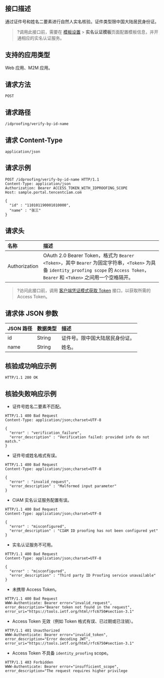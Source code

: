 ## 接口描述
通过证件号和姓名二要素进行自然人实名核验。证件类型限中国大陆居民身份证。
>?调用此接口前，需要在 [模板设置](https://console.cloud.tencent.com/ciam/template) > **实名认证模板**页面配置模板信息，并开通相应的实名认证服务。

## 支持的应用类型
Web 应用、M2M 应用。

## 请求方法
```
POST
```

## 请求路径
```
/idproofing/verify-by-id-name
```

## 请求 Content-Type
```
application/json
```

## 请求示例
```
POST /idproofing/verify-by-id-name HTTP/1.1
Content-Type: application/json
Authorization: Bearer ACCESS_TOKEN_WITH_IDPROOFING_SCOPE
Host: sample.portal.tencentciam.com

{
  "id" : "110101190001010000",
  "name" : "张三"
}
```

## 请求头
| 名称          | 描述                                           |
| :------------ | :--------------------------------------------- |
| Authorization | OAuth 2.0 Bearer Token，格式为 `Bearer <Token>`，其中 `Bearer` 为固定字符串，`<Token>` 为具备 `identity_proofing scope` 的 `Access Token`，`Bearer` 和 `<Token>` 之间用一个空格隔开。 |

>?访问此接口前，调用 [客户端凭证模式获取 Token](https://cloud.tencent.com/document/product/1441/67158) 接口，以获取所需的 Access Token。


## 请求体 JSON 参数
| JSON 路径 | 数据类型 | 描述                           |
| :-------- | :------- | :----------------------------- |
| id        | String   | 证件号。限中国大陆居民身份证。 |
| name      | String   | 姓名。                         |



## 核验成功响应示例
```
HTTP/1.1 200 OK
```


## 核验失败响应示例
- 证件号姓名二要素不匹配。
```
HTTP/1.1 400 Bad Request
Content-Type: application/json;charset=UTF-8

{
  "error" : "verification_failure",
  "error_description" : "Verification failed: provided info do not match."
}
```

- 证件号或姓名格式有误。
```
HTTP/1.1 400 Bad Request
Content-Type: application/json;charset=UTF-8

{
  "error" : "invalid_request",
  "error_description" : "Malformed input parameter"
}
```

- CIAM 实名认证服务配置有误。
```
HTTP/1.1 400 Bad Request
Content-Type: application/json;charset=UTF-8

{
  "error" : "misconfigured",
  "error_description" : "CIAM ID proofing has not been configured yet"
}
```
- 实名认证服务不可用。
```
HTTP/1.1 400 Bad Request
Content-Type: application/json;charset=UTF-8

{
  "error" : "misconfigured",
  "error_description" : "Third party ID Proofing service unavailable"
}
```
- 未携带 Access Token。
```
HTTP/1.1 400 Bad Request
WWW-Authenticate: Bearer error="invalid_request", error_description="Bearer token not found in the request", error_uri="https://tools.ietf.org/html/rfc6750#section-3.1"
```
- Access Token 无效（例如 Token 格式有误、已过期或已注销）。
```
HTTP/1.1 401 Unauthorized
WWW-Authenticate: Bearer error="invalid_token", error_description="Error decoding JWT", error_uri="https://tools.ietf.org/html/rfc6750#section-3.1"
```
- Access Token 不具备 `identity_proofing` scope。
```
HTTP/1.1 403 Forbidden
WWW-Authenticate: Bearer error="insufficient_scope", error_description="The request requires higher privilege
```

